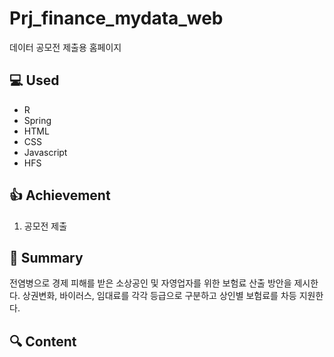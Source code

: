# Prj_finance_mydata_web
데이터 공모전 제출용 홈페이지 
  
## :computer: Used
- R
- Spring
- HTML
- CSS
- Javascript
- HFS

## :+1: Achievement
1) 공모전 제출


## :memo: Summary

전염병으로 경제 피해를 받은 소상공인 및 자영업자를 위한 보험료 산출 방안을 제시한다. 상권변화, 바이러스, 임대료를 각각 등급으로 구분하고 상인별 보험료를 차등 지원한다.


## :mag: Content

